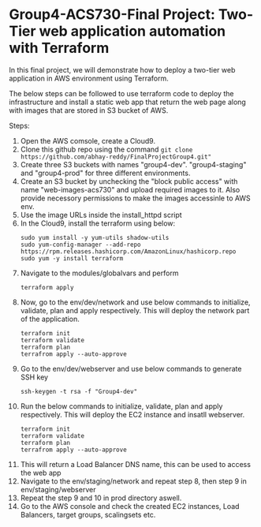 # Group4-ACS730-Final Project: Two-Tier web application automation with Terraform

In this final project, we will demonstrate how to deploy a two-tier web application in AWS environment using Terraform.

The below steps can be followed to use terraform code to deploy the infrastructure and install a static web app that return the web page along with images that are stored in S3 bucket of AWS.

Steps:
1. Open the AWS comsole, create a Cloud9.
2. Clone this github repo using the command
   ```git clone https://github.com/abhay-reddy/FinalProjectGroup4.git"   ```
3. Create three S3 buckets with names "group4-dev". "group4-staging" and "group4-prod" for three different environments.
4. Create an S3 bucket by unchecking the "block public access" with name "web-images-acs730" and upload required images to it. Also provide necessory permissions to make the images accessinle to AWS env.
5. Use the image URLs inside the install_httpd script
6. In the Cloud9, install the terraform using below:
    ```
    sudo yum install -y yum-utils shadow-utils
    sudo yum-config-manager --add-repo https://rpm.releases.hashicorp.com/AmazonLinux/hashicorp.repo
    sudo yum -y install terraform
    ```
7. Navigate to the modules/globalvars and perform
     ```
    terraform apply
     ```
8. Now, go to the env/dev/network and use below commands to initialize, validate, plan and apply respectively. This will deploy the network part of the application.
    ```
    terraform init
    terraform validate
    terraform plan
    terrafrom apply --auto-approve
    ```
9. Go to the env/dev/webserver and use below commands to generate SSH key
    ```
    ssh-keygen -t rsa -f "Group4-dev"
     ```
10. Run the below commands to initialize, validate, plan and apply respectively. This will deploy the EC2 instance and insatll webserver.
    ```
    terraform init
    terraform validate
    terraform plan
    terrafrom apply --auto-approve
    ```
11. This will return a Load Balancer DNS name, this can be used to access the web app
12. Navigate to the env/staging/network and repeat step 8, then step 9 in env/staging/webserver
13. Repeat the step 9 and 10 in prod directory aswell.
14. Go to the AWS console and check the created EC2 instances, Load Balancers, target groups, scalingsets etc.
